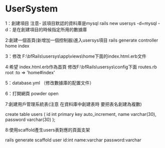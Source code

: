 UserSystem
==========

1：創建項目 注意- 該項目默認的資料庫是mysql
rails new usersys -d=mysql
-d：是在創建項目的時候指定所用的數據庫

2:創建一個首頁(新增加一個控制器)進入usersys項目
rails generate controller home index

3：修改 F:\bfRails\usersys\app\views\home下面的index.html.erb文件

4:希望 index.html.erb作為首頁
修改F:\bfRails\usersys\config下面 routes.rb
 root :to => 'home#index'
 
5：database.yml （修改數據庫的配置文件）

6：打開網頁 powder open


7:創建用戶管理系統表(注意 在資料庫中創建表時 要把表名創建為複數)

 create table users
(
  id int primary key auto_increment,
 name varchar(30),
 password varchar(30)
);

8:使用scaffold產生users表對應的頁面支架

rails generate scaffold user id:int name:varchar password:varchar
